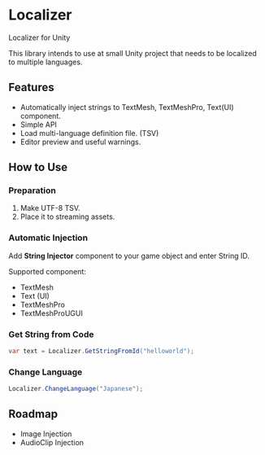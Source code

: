 # Localizer

Localizer for Unity

This library intends to use at small Unity project that needs to be localized to multiple languages.

## Features

- Automatically inject strings to TextMesh, TextMeshPro, Text(UI) component.
- Simple API
- Load multi-language definition file. (TSV)
- Editor preview and useful warnings.

## How to Use

### Preparation

1. Make UTF-8 TSV.
2. Place it to streaming assets.

### Automatic Injection

Add **String Injector** component to your game object and enter String ID.

Supported component:

- TextMesh
- Text (UI)
- TextMeshPro
- TextMeshProUGUI

### Get String from Code

```csharp
var text = Localizer.GetStringFromId("helloworld");
```

### Change Language

```csharp
Localizer.ChangeLanguage("Japanese");
```

## Roadmap

- Image Injection
- AudioClip Injection